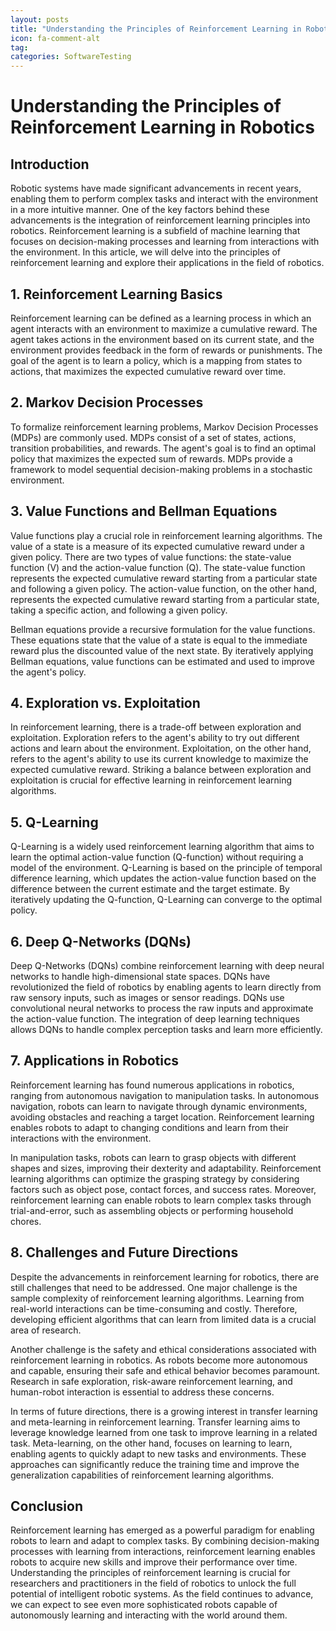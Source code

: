 ```yaml
---
layout: posts
title: "Understanding the Principles of Reinforcement Learning in Robotics"
icon: fa-comment-alt
tag:      
categories: SoftwareTesting
---
```



# Understanding the Principles of Reinforcement Learning in Robotics

## Introduction
Robotic systems have made significant advancements in recent years, enabling them to perform complex tasks and interact with the environment in a more intuitive manner. One of the key factors behind these advancements is the integration of reinforcement learning principles into robotics. Reinforcement learning is a subfield of machine learning that focuses on decision-making processes and learning from interactions with the environment. In this article, we will delve into the principles of reinforcement learning and explore their applications in the field of robotics.

## 1. Reinforcement Learning Basics
Reinforcement learning can be defined as a learning process in which an agent interacts with an environment to maximize a cumulative reward. The agent takes actions in the environment based on its current state, and the environment provides feedback in the form of rewards or punishments. The goal of the agent is to learn a policy, which is a mapping from states to actions, that maximizes the expected cumulative reward over time.

## 2. Markov Decision Processes
To formalize reinforcement learning problems, Markov Decision Processes (MDPs) are commonly used. MDPs consist of a set of states, actions, transition probabilities, and rewards. The agent's goal is to find an optimal policy that maximizes the expected sum of rewards. MDPs provide a framework to model sequential decision-making problems in a stochastic environment.

## 3. Value Functions and Bellman Equations
Value functions play a crucial role in reinforcement learning algorithms. The value of a state is a measure of its expected cumulative reward under a given policy. There are two types of value functions: the state-value function (V) and the action-value function (Q). The state-value function represents the expected cumulative reward starting from a particular state and following a given policy. The action-value function, on the other hand, represents the expected cumulative reward starting from a particular state, taking a specific action, and following a given policy.

Bellman equations provide a recursive formulation for the value functions. These equations state that the value of a state is equal to the immediate reward plus the discounted value of the next state. By iteratively applying Bellman equations, value functions can be estimated and used to improve the agent's policy.

## 4. Exploration vs. Exploitation
In reinforcement learning, there is a trade-off between exploration and exploitation. Exploration refers to the agent's ability to try out different actions and learn about the environment. Exploitation, on the other hand, refers to the agent's ability to use its current knowledge to maximize the expected cumulative reward. Striking a balance between exploration and exploitation is crucial for effective learning in reinforcement learning algorithms.

## 5. Q-Learning
Q-Learning is a widely used reinforcement learning algorithm that aims to learn the optimal action-value function (Q-function) without requiring a model of the environment. Q-Learning is based on the principle of temporal difference learning, which updates the action-value function based on the difference between the current estimate and the target estimate. By iteratively updating the Q-function, Q-Learning can converge to the optimal policy.

## 6. Deep Q-Networks (DQNs)
Deep Q-Networks (DQNs) combine reinforcement learning with deep neural networks to handle high-dimensional state spaces. DQNs have revolutionized the field of robotics by enabling agents to learn directly from raw sensory inputs, such as images or sensor readings. DQNs use convolutional neural networks to process the raw inputs and approximate the action-value function. The integration of deep learning techniques allows DQNs to handle complex perception tasks and learn more efficiently.

## 7. Applications in Robotics
Reinforcement learning has found numerous applications in robotics, ranging from autonomous navigation to manipulation tasks. In autonomous navigation, robots can learn to navigate through dynamic environments, avoiding obstacles and reaching a target location. Reinforcement learning enables robots to adapt to changing conditions and learn from their interactions with the environment.

In manipulation tasks, robots can learn to grasp objects with different shapes and sizes, improving their dexterity and adaptability. Reinforcement learning algorithms can optimize the grasping strategy by considering factors such as object pose, contact forces, and success rates. Moreover, reinforcement learning can enable robots to learn complex tasks through trial-and-error, such as assembling objects or performing household chores.

## 8. Challenges and Future Directions
Despite the advancements in reinforcement learning for robotics, there are still challenges that need to be addressed. One major challenge is the sample complexity of reinforcement learning algorithms. Learning from real-world interactions can be time-consuming and costly. Therefore, developing efficient algorithms that can learn from limited data is a crucial area of research.

Another challenge is the safety and ethical considerations associated with reinforcement learning in robotics. As robots become more autonomous and capable, ensuring their safe and ethical behavior becomes paramount. Research in safe exploration, risk-aware reinforcement learning, and human-robot interaction is essential to address these concerns.

In terms of future directions, there is a growing interest in transfer learning and meta-learning in reinforcement learning. Transfer learning aims to leverage knowledge learned from one task to improve learning in a related task. Meta-learning, on the other hand, focuses on learning to learn, enabling agents to quickly adapt to new tasks and environments. These approaches can significantly reduce the training time and improve the generalization capabilities of reinforcement learning algorithms.

## Conclusion
Reinforcement learning has emerged as a powerful paradigm for enabling robots to learn and adapt to complex tasks. By combining decision-making processes with learning from interactions, reinforcement learning enables robots to acquire new skills and improve their performance over time. Understanding the principles of reinforcement learning is crucial for researchers and practitioners in the field of robotics to unlock the full potential of intelligent robotic systems. As the field continues to advance, we can expect to see even more sophisticated robots capable of autonomously learning and interacting with the world around them.